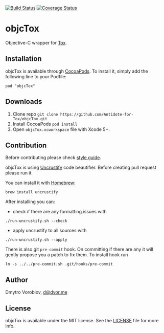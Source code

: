 [![Build Status](https://img.shields.io/travis/Antidote-for-Tox/objcTox/master.svg?style=flat)](https://travis-ci.org/Antidote-for-Tox/objcTox) [![Coverage Status](https://coveralls.io/repos/Antidote-for-Tox/objcTox/badge.svg)](https://coveralls.io/r/Antidote-for-Tox/objcTox)

# objcTox

Objective-C wrapper for [Tox](https://tox.im/).

## Installation

objcTox is available through [CocoaPods](http://cocoapods.org). To install
it, simply add the following line to your Podfile:

    pod "objcTox"

## Downloads

1. Clone repo `git clone https://github.com/Antidote-for-Tox/objcTox.git`
2. Install CocoaPods `pod install`
3. Open `objcTox.xcworkspace` file with Xcode 5+.

## Contribution

Before contributing please check [style guide](objective-c-style-guide.md).

objcTox is using [Uncrustify](http://uncrustify.sourceforge.net/) code beautifier. Before creating pull request please run it.

You can install it with [Homebrew](http://brew.sh/):

```
brew install uncrustify
```

After installing you can:

- check if there are any formatting issues with

```
./run-uncrustify.sh --check
```

- apply uncrustify to all sources with

```
./run-uncrustify.sh --apply
```

There is also git `pre-commit` hook. On committing if there are any it will gently propose you a patch to fix them. To install hook run

```
ln -s ../../pre-commit.sh .git/hooks/pre-commit
```

## Author

Dmytro Vorobiov, d@dvor.me

## License

objcTox is available under the MIT license. See the [LICENSE](LICENSE) file for more info.


